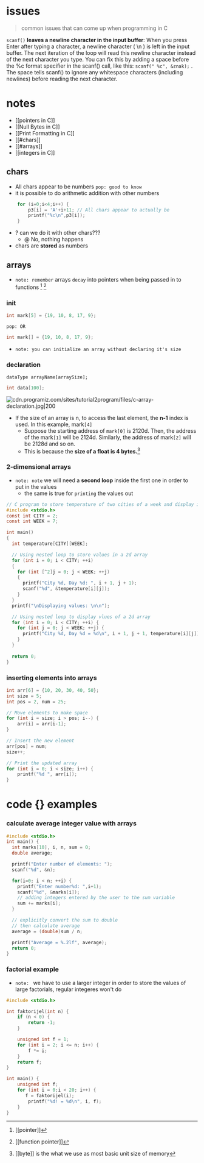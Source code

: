 # issues

> common issues that can come up when programming in C

`scanf()` **leaves a newline character in the input buffer**: When you press Enter
  after typing a character, a newline character ( \n ) is left in the input buffer.
  The next iteration of the loop will read this newline character instead of the
  next character you type. You can fix this by adding a space before the  %c
  format specifier in the  scanf()  call, like this:  `scanf(" %c", &znak);` . The
  space tells  scanf()  to ignore any whitespace characters (including newlines)
  before reading the next character.

# notes

- [[pointers in C]]
- [[Null Bytes in C]]
- [[Print Formatting in C]]
- [[#chars]]
- [[#arrays]]
- [[integers in C]]

## chars

- All chars appear to be numbers `pop: good to know`
- it is possible to do arithmetic addition with other numbers
```c
    for (i=0;i<4;i++) {
        p3[i] = 'A'+i+11; // All chars appear to actually be 
        printf("%c\n",p3[i]);
    }
```

- ? can we do it with other chars???
	- @ No, nothing happens
- chars are **stored** as numbers

## arrays

- `note: remember` arrays `decay` into pointers when being passed in to functions [^3] [^4] 

### init

```c
int mark[5] = {19, 10, 8, 17, 9};
```
`pop: OR`
```c
int mark[] = {19, 10, 8, 17, 9};
```

- `note: you can initialize an array without declaring it's size`


### declaration

`dataType arrayName[arraySize];`

```c
int data[100];
```

![cdn.programiz.com/sites/tutorial2program/files/c-array-declaration.jpg|200](https://cdn.programiz.com/sites/tutorial2program/files/c-array-declaration.jpg)

- If the size of an array is n, to access the last element, the **n-1** index is used. In this example, mark`[4]`
	- Suppose the starting address of `mark[0]` is 2120d. Then, the address of the mark`[1]` will be 2124d. Similarly, the address of mark`[2]` will be 2128d and so on.
	- This is because the **size of a float is 4 bytes.**[^1]

### 2-dimensional arrays

- `note: note` we will need a **second loop** inside the first one in order to put in the values
	- the same is true for `printing` the values out

```c
// C program to store temperature of two cities of a week and display it.
#include <stdio.h>
const int CITY = 2;
const int WEEK = 7;

int main()
{
  int temperature[CITY][WEEK];

  // Using nested loop to store values in a 2d array
  for (int i = 0; i < CITY; ++i)
  {
    for (int [^2]j = 0; j < WEEK; ++j)
    {
      printf("City %d, Day %d: ", i + 1, j + 1);
      scanf("%d", &temperature[i][j]);
    }
  }
  printf("\nDisplaying values: \n\n");

  // Using nested loop to display vlues of a 2d array
  for (int i = 0; i < CITY; ++i) {
    for (int j = 0; j < WEEK; ++j) {
      printf("City %d, Day %d = %d\n", i + 1, j + 1, temperature[i][j]);
    }
  }
	
  return 0;
}
```



[^1]: [[byte]] is the what we use as most basic unit size of memory
[^3]: [[pointer]]
[^4]: [[function pointer]]

### **inserting elements** into arrays

```c
int arr[6] = {10, 20, 30, 40, 50};
int size = 5;
int pos = 2, num = 25;

// Move elements to make space
for (int i = size; i > pos; i--) {
    arr[i] = arr[i-1];
}

// Insert the new element
arr[pos] = num;
size++;

// Print the updated array
for (int i = 0; i < size; i++) {
    printf("%d ", arr[i]);
}
```

# code {} examples

### **calculate average** integer value with arrays

```c
#include <stdio.h>
int main() {
  int marks[10], i, n, sum = 0;
  double average;

  printf("Enter number of elements: ");
  scanf("%d", &n);

  for(i=0; i < n; ++i) {
    printf("Enter number%d: ",i+1);
    scanf("%d", &marks[i]);
    // adding integers entered by the user to the sum variable
    sum += marks[i];
  }

  // explicitly convert the sum to double
  // then calculate average
  average = (double)sum / n;

  printf("Average = %.2lf", average);
  return 0;
}
```


### factorial example

- `note: ` we have to use a larger integer in order to store the values of large factorials,
		regular integeres won't do

```c
#include <stdio.h>

int faktorijel(int n) {
    if (n < 0) {
        return -1;
    }

    unsigned int f = 1;
    for (int i = 2; i <= n; i++) {
        f *= i;
    }
    return f;
}

int main() {
    unsigned int f;
    for (int i = 0;i < 20; i++) {
       f = faktorijel(i);
        printf("%d! = %d\n", i, f);
    }
}
```